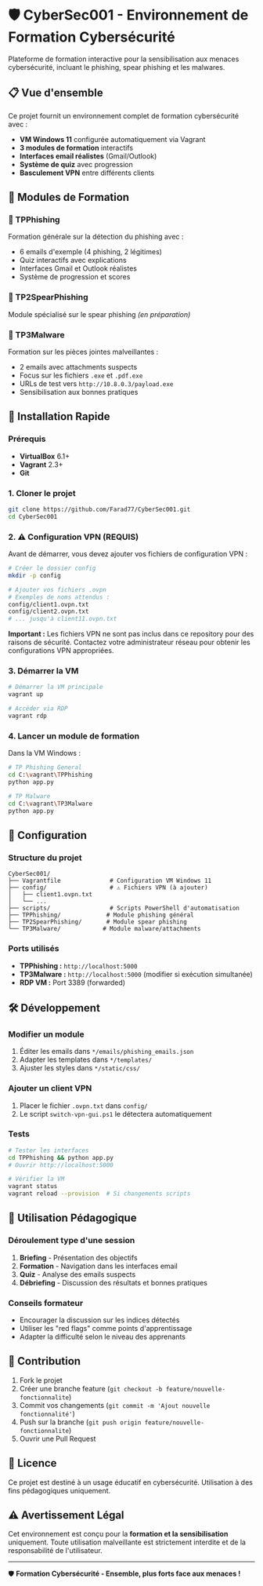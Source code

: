 # 🛡️ CyberSec001 - Environnement de Formation Cybersécurité

Plateforme de formation interactive pour la sensibilisation aux menaces cybersécurité, incluant le phishing, spear phishing et les malwares.

## 📋 Vue d'ensemble

Ce projet fournit un environnement complet de formation cybersécurité avec :

- **VM Windows 11** configurée automatiquement via Vagrant
- **3 modules de formation** interactifs
- **Interfaces email réalistes** (Gmail/Outlook)  
- **Système de quiz** avec progression
- **Basculement VPN** entre différents clients

## 🎯 Modules de Formation

### 📧 TPPhishing
Formation générale sur la détection du phishing avec :
- 6 emails d'exemple (4 phishing, 2 légitimes)
- Quiz interactifs avec explications
- Interfaces Gmail et Outlook réalistes
- Système de progression et scores

### 🎣 TP2SpearPhishing  
Module spécialisé sur le spear phishing *(en préparation)*

### 🦠 TP3Malware
Formation sur les pièces jointes malveillantes :
- 2 emails avec attachments suspects
- Focus sur les fichiers `.exe` et `.pdf.exe`
- URLs de test vers `http://10.8.0.3/payload.exe`
- Sensibilisation aux bonnes pratiques

## 🚀 Installation Rapide

### Prérequis
- **VirtualBox** 6.1+
- **Vagrant** 2.3+
- **Git**

### 1. Cloner le projet
```bash
git clone https://github.com/Farad77/CyberSec001.git
cd CyberSec001
```

### 2. ⚠️ Configuration VPN (REQUIS)
Avant de démarrer, vous devez ajouter vos fichiers de configuration VPN :

```bash
# Créer le dossier config
mkdir -p config

# Ajouter vos fichiers .ovpn
# Exemples de noms attendus :
config/client1.ovpn.txt
config/client2.ovpn.txt
# ... jusqu'à client11.ovpn.txt
```

**Important :** Les fichiers VPN ne sont pas inclus dans ce repository pour des raisons de sécurité. Contactez votre administrateur réseau pour obtenir les configurations VPN appropriées.

### 3. Démarrer la VM
```bash
# Démarrer la VM principale
vagrant up

# Accéder via RDP
vagrant rdp
```

### 4. Lancer un module de formation
Dans la VM Windows :
```bash
# TP Phishing General
cd C:\vagrant\TPPhishing
python app.py

# TP Malware
cd C:\vagrant\TP3Malware  
python app.py
```

## 🔧 Configuration

### Structure du projet
```
CyberSec001/
├── Vagrantfile              # Configuration VM Windows 11
├── config/                  # ⚠️ Fichiers VPN (à ajouter)
│   ├── client1.ovpn.txt
│   └── ...
├── scripts/                 # Scripts PowerShell d'automatisation
├── TPPhishing/             # Module phishing général
├── TP2SpearPhishing/       # Module spear phishing
└── TP3Malware/            # Module malware/attachments
```

### Ports utilisés
- **TPPhishing :** `http://localhost:5000`
- **TP3Malware :** `http://localhost:5000` (modifier si exécution simultanée)
- **RDP VM :** Port 3389 (forwarded)


## 🛠️ Développement

### Modifier un module
1. Éditer les emails dans `*/emails/phishing_emails.json`
2. Adapter les templates dans `*/templates/`
3. Ajuster les styles dans `*/static/css/`

### Ajouter un client VPN
1. Placer le fichier `.ovpn.txt` dans `config/`
2. Le script `switch-vpn-gui.ps1` le détectera automatiquement

### Tests
```bash
# Tester les interfaces
cd TPPhishing && python app.py
# Ouvrir http://localhost:5000

# Vérifier la VM
vagrant status
vagrant reload --provision  # Si changements scripts
```

## 📖 Utilisation Pédagogique

### Déroulement type d'une session
1. **Briefing** - Présentation des objectifs
2. **Formation** - Navigation dans les interfaces email  
3. **Quiz** - Analyse des emails suspects
4. **Débriefing** - Discussion des résultats et bonnes pratiques

### Conseils formateur
- Encourager la discussion sur les indices détectés
- Utiliser les "red flags" comme points d'apprentissage
- Adapter la difficulté selon le niveau des apprenants

## 🤝 Contribution

1. Fork le projet
2. Créer une branche feature (`git checkout -b feature/nouvelle-fonctionnalite`)
3. Commit vos changements (`git commit -m 'Ajout nouvelle fonctionnalité'`)
4. Push sur la branche (`git push origin feature/nouvelle-fonctionnalite`)
5. Ouvrir une Pull Request

## 📄 Licence

Ce projet est destiné à un usage éducatif en cybersécurité. Utilisation à des fins pédagogiques uniquement.

## ⚠️ Avertissement Légal

Cet environnement est conçu pour la **formation et la sensibilisation** uniquement. Toute utilisation malveillante est strictement interdite et de la responsabilité de l'utilisateur.

---

🛡️ **Formation Cybersécurité - Ensemble, plus forts face aux menaces !**